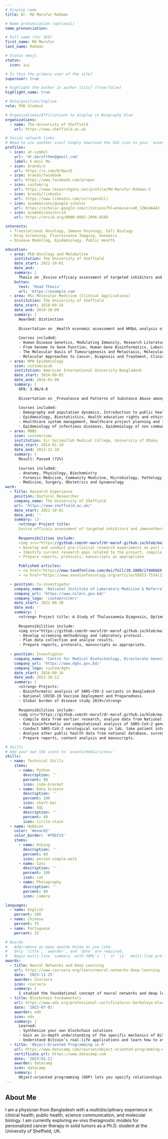 ```yaml
---
# Display name
title: Dr. Md Marufur Rahman

# Name pronunciation (optional)
name_pronunciation: 

# Full name (for SEO)
first_name: Md Marufur
last_name: Rahman

# Status emoji
status:
  icon: 🇧🇩

# Is this the primary user of the site?
superuser: true

# Highlight the author in author lists? (true/false)
highlight_name: true

# Role/position/tagline
role: PhD Student

# Organizations/Affiliations to display in Biography blox
organizations:
  - name: The University of Sheffield
    url: https://www.sheffield.ac.uk

# Social network links
# Need to use another icon? Simply download the SVG icon to your `assets/media/icons/` folder.
profiles:
  - icon: at-symbol
    url: 'dr.marufrhmn@gmail.com'
    label: E-mail Me
  - icon: brands/x
    url: https://x.com/DrOpu15
  - icon: brands/facebook
    url: https://www.facebook.com/propen
  - icon: custom/rg
    url: https://www.researchgate.net/profile/Md-Marufur-Rahman-5
  - icon: brands/linkedin
    url: https://www.linkedin.com/in/ripendil/
  - icon: academicons/google-scholar
    url: https://scholar.google.com/citations?hl=en&user=eR_JZWcAAAAJ
  - icon: academicons/orcid
    url: https://orcid.org/0000-0002-2996-8109

interests:
  - Translational Oncology, Immuno Oncology, Cell Biology
  - Drug Screening, Fluorescence Imaging, Genomics
  - Disease Modeling, Epidemiology, Public Health

education:
  - area: PhD Oncology and Metabolism
    institution: The University of Sheffield
    date_start: 2021-10-01
    date_end: 
    summary: |
      Thesis on _Exvivo efficacy assessment of targeted inhibitors and immunotherapies for solid cancers_. Supervised by [Prof Sarah Danson](https://www.sheffield.ac.uk/smph/people/clinical-medicine/sarah-danson). Presented abstract at 5 oncology conferences and published 1 paper with T&F journal.
    button:
      text: 'Read Thesis'
      url: 'https://example.com'
  - area: MSc Molecular Medicine (Clinical Applications)
    institution: The University of Sheffield
    date_start: 2018-09-24
    date_end: 2019-10-09
    summary: |
      Awarded: Distinction
      
      Dissertation on _Health economic assessment and HRQoL analysis of haematopoietic stem cell transplantation at a UK transplant centre and its application to a developing nation_. Supervised by [Dr Andrew Chantry](https://www.researchgate.net/profile/Andrew-Chantry).
     
      Courses included:
      - Human Disease Genetics, Modulating Immunity, Research Literature Review 
      - From Genome to Gene Function, Human Gene Bioinformatics, Laboratory Practice and Statistics 
      - The Molecular Basis of Tumourigenesis and Metastasis, Molecular Techniques in Cancer Research
      - Molecular Approaches to Cancer, Diagnosis and Treatment, Clinical Observation, Dissertation
  - area: MPH Epidemiology
    icon: custom/aiub
    institution: American International University-Bangladesh
    date_start: 2014-09-02
    date_end: 2016-01-08
    summary: |
      GPA: 3.96/4.0
      
      Dissertation on _Prevalence and Patterns of Substance Abuse among Medical students of Bangladesh_. Supervised by Prof Dr. Md. Nazrul Islam
      
      Courses included:
      - Demography and population dynamics, Introduction to public health and nutrition, Research methodology for healthcare
      - Epidemiology, Biostatistics, Health education rights and ethics, Reproductive health
      - Healthcare system management, Healthcare project planning and financing, Health economics 
      - Epidemiology of infectious diseases, Epidemiology of non communicable diseases, Dissertation
  - area: MBBS
    icon: custom/ssmc
    institution: Sir Salimullah Medical College, University of Dhaka
    date_start: 2014-01-10
    date_end: 2012-12-10
    summary: |
      Result: Passed (72%)
      
      Courses included:
      - Anatomy, Physiology, Biochemistry
      - Forensic Medicine, Community Medicine, Microbiology, Pathology, Pharmacology
      - Medicine, Surgery, Obstetrics and Gynaecology
work:
  - Title: Research Experience
    position: Doctoral Researcher
    company_name: The University of Sheffield
    url: 'https://www.sheffield.ac.uk/'
    date_start: 2021-10-01
    date_end: ''
    summary: |2-
      <strong> Project title: 
      Exvivo efficacy assessment of targeted inhibitors and immunotherapies for solid cancers</strong>
      
      Responsibilities include:
      <img src="https://github.com/dr-maruf/dr-maruf.github.io/blob/main/assets/media/welleday.jpg?raw=true" alt="welleday" width="300" height="225" style="float: right; margin: 5px;">
      - Develop and conduct pre-clinical research experiments as part of Ex vivo determined cancer therapy (EVIDENT) project including drug screening, 2D and 3D cell culture, fluorescence imaging, spatial imaging, ex-vivo drug efficacy assessment.
      - Identify current research gaps related to the project, compile data from earlier research, generate data through lab experiments
      - Prepare reports, protocols, manuscripts as appropriate

      Published articles:
      - <a href="https://www.tandfonline.com/doi/full/10.1080/1744666X.2024.2336583">In-vitro assays for immuno-oncology drug efficacy assessment and screening for personalized cancer therapy: scopes and challenges</a>
      - <a href="https://www.annalsofoncology.org/article/S0923-7534(23)02166-X/fulltext">Efficacy assessment of targeted and immunotherapies for personalised treatment of melanoma using 2D and 3D ex-vivo assays</a>

  - position: Co-investigator
    company_name: 'National Institute of Laboratory Medicine & Referral Centre, Dhaka, Bangladesh'
    company_url: 'https://www.nilmrc.gov.bd/'
    company_logo: 'custom/nilmrc'
    date_start: 2022-08-30
    date_end: ''
    summary: |
      <strong> Project title: A Study of Thalassaemia Diagnosis, Optimal Treatment, Outcome and socio-economic consequences in Bangladesh</strong>
      
      Responsibilities include:
      <img src="https://github.com/dr-maruf/dr-maruf.github.io/blob/main/assets/media/nilmrc.JPG?raw=true" alt="nilmrc" width="300" height="225" style="float: right; margin: 5px;">
      - Develop screening methodology and laboratory protocol.
      - Plan data collection and analyse results.
      - Prepare reports, protocols, manuscripts as appropriate.
      
  - position: Investigator
    company_name: 'Centre for Medical Biotechnology, Directorate General of Health Services, Dhaka, Bangladesh'
    company_url: 'https://www.dghs.gov.bd/'
    company_logo: custom/dghs
    date_start: 2016-09-16
    date_end: 2021-10-12
    summary: |
      <strong> Projects: 
      - Bioinformatic analysis of SARS-COV-2 variants in Bangladesh
      - National COVID-19 Vaccine Deployment and Preparedness
      - Global burden of disease study 2019</strong> 
      
      Responsibilities include:
      <img src="https://github.com/dr-maruf/dr-maruf.github.io/blob/main/assets/media/cmbt.jpg?raw=true" alt="cmbt" width="300" height="225" style="float: right; margin: 5px;">
      - Compile data from earlier research, analyse data from National COVID-19 surveillance database and other public databases including GISAID, formulate hypothesis.
      - Run bioinformatic and computational analysis of SARS-CoV-2 genomic data.
      - Conduct SARS-CoV-2 serological survey in lab, take patient interview.
      - Analyse other public health data from national database, surveys and other sources. Formulate and validate qualitative and quantitative survey tools.
      - Prepare reports, content analysis and manuscripts.

# Skills
# Add your own SVG icons to `assets/media/icons/`
skills:
  - name: Technical Skills
    items:
      - name: Python
        description: ''
        percent: 80
        icon: code-bracket
      - name: Data Science
        description: ''
        percent: 100
        icon: chart-bar
      - name: SQL
        description: ''
        percent: 40
        icon: circle-stack
  - name: Hobbies
    color: '#eeac02'
    color_border: '#f0bf23'
    items:
      - name: Hiking
        description: ''
        percent: 60
        icon: person-simple-walk
      - name: Cats
        description: ''
        percent: 100
        icon: cat
      - name: Photography
        description: ''
        percent: 80
        icon: camera

languages:
  - name: English
    percent: 100
  - name: Chinese
    percent: 75
  - name: Portuguese
    percent: 25

# Awards.
#   Add/remove as many awards below as you like.
#   Only `title`, `awarder`, and `date` are required.
#   Begin multi-line `summary` with YAML's `|` or `|2-` multi-line prefix and indent 2 spaces below.
awards:
  - title: Neural Networks and Deep Learning
    url: https://www.coursera.org/learn/neural-networks-deep-learning
    date: '2023-11-25'
    awarder: Coursera
    icon: coursera
    summary: |
      I studied the foundational concept of neural networks and deep learning. By the end, I was familiar with the significant technological trends driving the rise of deep learning; build, train, and apply fully connected deep neural networks; implement efficient (vectorized) neural networks; identify key parameters in a neural network’s architecture; and apply deep learning to your own applications.
  - title: Blockchain Fundamentals
    url: https://www.edx.org/professional-certificate/uc-berkeleyx-blockchain-fundamentals
    date: '2023-07-01'
    awarder: edX
    icon: edx
    summary: |
      Learned:
      - Synthesize your own blockchain solutions
      - Gain an in-depth understanding of the specific mechanics of Bitcoin
      - Understand Bitcoin’s real-life applications and learn how to attack and destroy Bitcoin, Ethereum, smart contracts and Dapps, and alternatives to Bitcoin’s Proof-of-Work consensus algorithm
  - title: 'Object-Oriented Programming in R'
    url: https://www.datacamp.com/courses/object-oriented-programming-with-s3-and-r6-in-r
    certificate_url: https://www.datacamp.com
    date: '2023-01-21'
    awarder: datacamp
    icon: datacamp
    summary: |
      Object-oriented programming (OOP) lets you specify relationships between functions and the objects that they can act on, helping you manage complexity in your code. This is an intermediate level course, providing an introduction to OOP, using the S3 and R6 systems. S3 is a great day-to-day R programming tool that simplifies some of the functions that you write. R6 is especially useful for industry-specific analyses, working with web APIs, and building GUIs.
---
```


## About Me

I am a physician from Bangladesh with a multidisciplinary experience in clinical health, public health, science communication, and molecular biology. I am currently exploring ex-vivo theragnostic models for personalized cancer therapy in solid tumors as a Ph.D. student at the University of Sheffield, UK.
